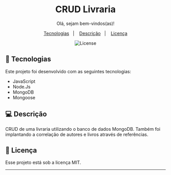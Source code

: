 <h1 align="center"> CRUD Livraria </h1>

<p align="center">
Olá, sejam bem-vindos(as)!
</p>
<p align="center"> 

</p>

<p align="center">
  <a href="#-tecnologias">Tecnologias</a>&nbsp;&nbsp;&nbsp;|&nbsp;&nbsp;&nbsp;
  <a href="#-descrição">Descrição</a>&nbsp;&nbsp;&nbsp;|&nbsp;&nbsp;&nbsp;
  <a href="#memo-licença">Licença</a>
</p>

<p align="center">
  <img alt="License" src="https://img.shields.io/static/v1?label=license&message=MIT&color=49AA26&labelColor=000000">
</p>

## 🚀 Tecnologias

Este projeto foi desenvolvido com as seguintes tecnologias:

- JavaScript
- Node.Js
- MongoDB
- Mongoose


## 💻 Descrição

CRUD de uma livraria utilizando o banco de dados MongoDB. Também foi implantando a correlação de autores e livros através de referências.


## :memo: Licença

Esse projeto está sob a licença MIT.

---
